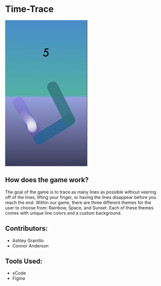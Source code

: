 # Time-Trace
![](Photos/example.PNG)

## How does the game work?

The goal of the game is to trace as many lines as possible without veering off of the lines, lifting your finger, or having the lines disappear before you reach the end. Within our game, there are three different themes for the user to choose from: Rainbow, Space, and Sunset. Each of these themes comes with unique line colors and a custom background. 

## Contributors:

* Ashley Granitto
* Connor Anderson

## Tools Used:

* xCode
* Figma
